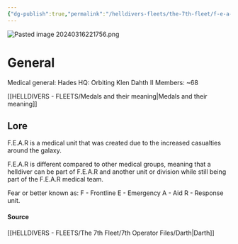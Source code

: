 ```yaml
---
{"dg-publish":true,"permalink":"/helldivers-fleets/the-7th-fleet/f-e-a-r/","tags":["gardenEntry"]}
---
```


![Pasted image 20240316221756.png](/img/user/Images/Pasted%20image%2020240316221756.png)

# General
Medical general: Hades
HQ: Orbiting Klen Dahth II
Members: ~68

[[HELLDIVERS - FLEETS/Medals and their meaning\|Medals and their meaning]]
## Lore
F.E.A.R is a medical unit that was created due to the increased casualties around the galaxy.

F.E.A.R is different compared to other medical groups, meaning that a helldiver can be part of F.E.A.R and another unit or division while still being part of the F.E.A.R medical team. 

Fear or better 
known as: 
F - Frontline 
E - Emergency 
A - Aid 
R - Response unit.

#### Source
[[HELLDIVERS - FLEETS/The 7th Fleet/7th Operator Files/Darth\|Darth]]